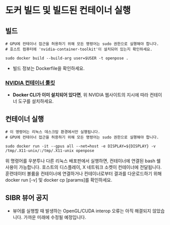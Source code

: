 # 도커 빌드 및 빌드된 컨테이너 실행

## 빌드

```[bash]
# GPU에 컨테이너 접근을 허용하기 위해 모든 명령어는 sudo 권한으로 실행해야 합니다.
# 호스트 컴퓨터에 'nvidia-container-toolkit'이 설치되어 있는지 확인하세요.

sudo docker build --build-arg user=$USER -t openpose .
```

- 빌드 정보는 Dockerfile을 확인하세요.

### [NVIDIA 컨테이너 툴킷](https://docs.nvidia.com/datacenter/cloud-native/container-toolkit/latest/install-guide.html)

- **Docker CLI가 이미 설치되어 있다면**, 위 NVIDIA 웹사이트의 지시에 따라 컨테이너 도구를 설치하세요.

## 컨테이너 실행

```[bash]
# 이 명령어는 리눅스 데스크탑 환경에서만 실행됩니다.
# GPU에 컨테이너 접근을 허용하기 위해 모든 명령어는 sudo 권한으로 실행해야 합니다.

sudo docker run -it --gpus all --net=host -e DISPLAY=${DISPLAY} -v /tmp/.X11-unix/:/tmp/.X11-unix openpose
```

위 명령어를 우분투나 다른 리눅스 배포판에서 실행하면, 컨테이너에 연결된 bash 쉘 사용이 가능합니다.
호스트의 디스플레이, X 네트워크 소켓이 컨테이너에 전달됩니다.
훈련데이터 볼륨을 컨테이너에 연결하거나 컨테이너로부터 결과를 다운로드하기 위해 docker run [-v] 및 docker cp [params]를 확인하세요.

## SIBR 뷰어 공지

- 뷰어를 실행할 때 발생하는 OpenGL/CUDA interop 오류는 아직 해결되지 않았습니다. 가까운 미래에 수정될 예정입니다.
